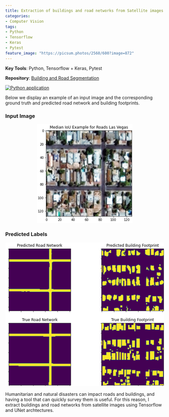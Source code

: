 ```yaml
---
title: Extraction of buildings and road networks from Satellite images
categories:
- Computer Vision
tags:
- Python
- Tensorflow
- Keras
- Pytest 
feature_image: "https://picsum.photos/2560/600?image=872"
---
```

**Key Tools**: Python, Tensorflow + Keras, Pytest
<!-- more -->

**Repository**: [Building and Road Segmentation](https://github.com/Luke-Pratley/building_road_segmentation) 

[![Python application](https://github.com/Luke-Pratley/building_road_segmentation/actions/workflows/python-app.yml/badge.svg)](https://github.com/Luke-Pratley/building_road_segmentation/actions/workflows/python-app.yml)



Below we display an example of an input image and the corresponding ground truth and predicted road network and building footprints.

### Input Image
<div style="text-align:center">
 
 <img src="https://raw.githubusercontent.com/Luke-Pratley/building_road_segmentation/getting_ready_for_submission/Vegas_input.png" /></div>

### Predicted Labels
<div style="text-align:center">
<img src="https://raw.githubusercontent.com/Luke-Pratley/building_road_segmentation/getting_ready_for_submission/Vegas_output.png" />
</div>

Humanitarian and natural disasters can impact roads and buildings, and having a tool that can quickly survey them is useful.
For this reason, I extract buildings and road networks from satellite images using Tensorflow and UNet archtectures.


